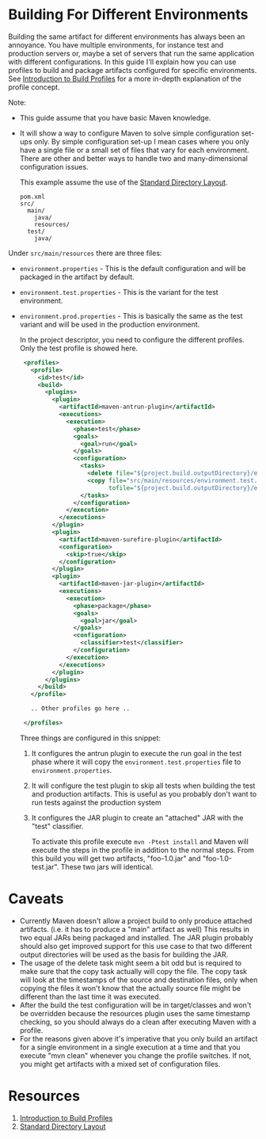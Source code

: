 <!--
Licensed to the Apache Software Foundation (ASF) under one
or more contributor license agreements.  See the NOTICE file
distributed with this work for additional information
regarding copyright ownership.  The ASF licenses this file
to you under the Apache License, Version 2.0 (the
"License"); you may not use this file except in compliance
with the License.  You may obtain a copy of the License at

http://www.apache.org/licenses/LICENSE-2.0

Unless required by applicable law or agreed to in writing,
software distributed under the License is distributed on an
"AS IS" BASIS, WITHOUT WARRANTIES OR CONDITIONS OF ANY
KIND, either express or implied.  See the License for the
specific language governing permissions and limitations
under the License.
-->

# Building For Different Environments

Building the same artifact for different environments has always been an annoyance. You have multiple environments, for instance test and production servers or, maybe a set of servers that run the same application with different configurations. In this guide I'll explain how you can use profiles to build and package artifacts configured for specific environments. See [Introduction to Build Profiles](../introduction/introduction-to-profiles.html) for a more in-depth explanation of the profile concept.

Note:

- This guide assume that you have basic Maven knowledge.
- It will show a way to configure Maven to solve simple configuration set-ups only. By simple configuration set-up I mean cases where you only have a single file or a small set of files that vary for each environment. There are other and better ways to handle two and many-dimensional configuration issues.

  This example assume the use of the [Standard Directory Layout](../introduction/introduction-to-the-standard-directory-layout.html).

  ```
  pom.xml
  src/
    main/
      java/
      resources/
    test/
      java/
  ```

Under `src/main/resources` there are three files:

- `environment.properties` - This is the default configuration and will be packaged in the artifact by default.
- `environment.test.properties` - This is the variant for the test environment.
- `environment.prod.properties` - This is basically the same as the test variant and will be used in the production environment.

  In the project descriptor, you need to configure the different profiles. Only the test profile is showed here.

  ```xml
   <profiles>
     <profile>
       <id>test</id>
       <build>
         <plugins>
           <plugin>
             <artifactId>maven-antrun-plugin</artifactId>
             <executions>
               <execution>
                 <phase>test</phase>
                 <goals>
                   <goal>run</goal>
                 </goals>
                 <configuration>
                   <tasks>
                     <delete file="${project.build.outputDirectory}/environment.properties"/>
                     <copy file="src/main/resources/environment.test.properties"
                           tofile="${project.build.outputDirectory}/environment.properties"/>
                   </tasks>
                 </configuration>
               </execution>
             </executions>
           </plugin>
           <plugin>
             <artifactId>maven-surefire-plugin</artifactId>
             <configuration>
               <skip>true</skip>
             </configuration>
           </plugin>
           <plugin>
             <artifactId>maven-jar-plugin</artifactId>
             <executions>
               <execution>
                 <phase>package</phase>
                 <goals>
                   <goal>jar</goal>
                 </goals>
                 <configuration>
                   <classifier>test</classifier>
                 </configuration>
               </execution>
             </executions>
           </plugin>
         </plugins>
       </build>
     </profile>

     .. Other profiles go here ..

   </profiles>
  ```

  Three things are configured in this snippet:

  1. It configures the antrun plugin to execute the run goal in the test phase where it will copy the `environment.test.properties` file to `environment.properties`.
  2. It will configure the test plugin to skip all tests when building the test and production artifacts. This is useful as you probably don't want to run tests against the production system
  3. It configures the JAR plugin to create an "attached" JAR with the "test" classifier.

     To activate this profile execute `mvn -Ptest install` and Maven will execute the steps in the profile in addition to the normal steps. From this build you will get two artifacts, "foo-1.0.jar" and "foo-1.0-test.jar". These two jars will identical.

# Caveats

- Currently Maven doesn't allow a project build to only produce attached artifacts. (i.e. it has to produce a "main" artifact as well) This results in two equal JARs being packaged and installed. The JAR plugin probably should also get improved support for this use case to that two different output directories will be used as the basis for building the JAR.
- The usage of the delete task might seem a bit odd but is required to make sure that the copy task actually will copy the file. The copy task will look at the timestamps of the source and destination files, only when copying the files it won't know that the actually source file might be different than the last time it was executed.
- After the build the test configuration will be in target/classes and won't be overridden because the resources plugin uses the same timestamp checking, so you should always do a clean after executing Maven with a profile.
- For the reasons given above it's imperative that you only build an artifact for a single environment in a single execution at a time and that you execute "mvn clean" whenever you change the profile switches. If not, you might get artifacts with a mixed set of configuration files.

# Resources

1. [Introduction to Build Profiles](../introduction/introduction-to-profiles.html)
2. [Standard Directory Layout](../introduction/introduction-to-the-standard-directory-layout.html)

